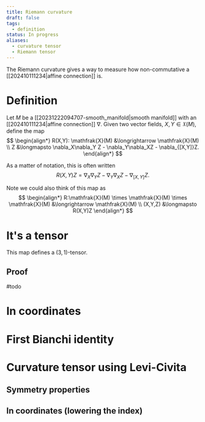 ```yaml
---
title: Riemann curvature
draft: false
tags:
  - definition
status: In progress
aliases:
  - curvature tensor
  - Riemann tensor
---
```

The Riemann curvature gives a way to measure how non-commutative a [[202410111234|affine connection]] is. 
# Definition
Let $M$ be a [[20231222094707-smooth_manifold|smooth manifold]] with an [[202410111234|affine connection]] $\nabla$. 
Given two vector fields, $X,Y \in \mathfrak{X}(M)$, define the map 
$$
\begin{align*}
R(X,Y): \mathfrak{X}(M) &\longrightarrow \mathfrak{X}(M) \\
Z &\longmapsto \nabla_X\nabla_Y Z - \nabla_Y\nabla_XZ - \nabla_{[X,Y]}Z.
\end{align*}
$$

As a matter of notation, this is often written 
$$
R(X,Y)Z = \nabla_X\nabla_Y Z - \nabla_Y\nabla_XZ - \nabla_{[X,Y]}Z.
$$

Note we could also think of this map as 
$$
\begin{align*}
R:\mathfrak{X}(M) \times \mathfrak{X}(M) \times \mathfrak{X}(M) &\longrightarrow \mathfrak{X}(M) \\
(X,Y,Z) &\longmapsto R(X,Y)Z
\end{align*}
$$

# It's a tensor
This map defines a $(3,1)$-tensor. 

## Proof
#todo

# In coordinates


# First Bianchi identity
# Curvature tensor using Levi-Civita 

## Symmetry properties

## In coordinates (lowering the index)